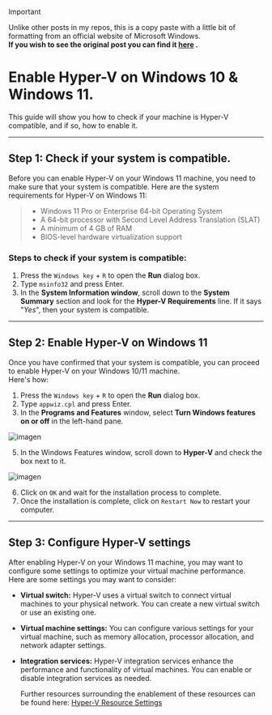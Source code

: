 > [!IMPORTANT]
> Unlike other posts in my repos, this is a copy paste with a little bit of formatting from an official website of Microsoft Windows.   
> **If you wish to see the original post you can find it [here](https://techcommunity.microsoft.com/t5/educator-developer-blog/step-by-step-enabling-hyper-v-for-use-on-windows-11/ba-p/3745905) .**

# Enable Hyper-V on Windows 10 & Windows 11.
This guide will show you how to check if your machine is Hyper-V compatible, and if so, how to enable it.

---
 
## Step 1: Check if your system is compatible. 
Before you can enable Hyper-V on your Windows 11 machine, you need to make sure that your system is compatible. Here are the system requirements for Hyper-V on Windows 11:

>    - Windows 11 Pro or Enterprise 64-bit Operating System 
>    - A 64-bit processor with Second Level Address Translation (SLAT)
>    - A minimum of 4 GB of RAM
>    - BIOS-level hardware virtualization support

### Steps to check if your system is compatible:
1. Press the `Windows key` + `R` to open the **Run** dialog box.
2. Type `msinfo32` and press Enter.
3. In the **System Information window**, scroll down to the **System Summary** section and look for the **Hyper-V Requirements** line. If it says "_Yes_", then your system is compatible.

---

## Step 2: Enable Hyper-V on Windows 11
Once you have confirmed that your system is compatible, you can proceed to enable Hyper-V on your Windows 10/11 machine.   
Here's how:

1. Press the `Windows key` + `R` to open the **Run** dialog box.
2. Type `appwiz.cpl` and press Enter.
3. In the **Programs and Features** window, select **Turn Windows features on or off** in the left-hand pane.
       
![imagen](https://github.com/user-attachments/assets/bbcb685f-75e7-4e53-8b52-efc035ad8222)
   
5. In the Windows Features window, scroll down to **Hyper-V** and check the box next to it.
   
![imagen](https://github.com/user-attachments/assets/6e88e450-9ce3-4f82-93e3-b2bac1d99b96)

6. Click on `OK` and wait for the installation process to complete.
7. Once the installation is complete, click on `Restart Now` to restart your computer.

---

## Step 3: Configure Hyper-V settings
After enabling Hyper-V on your Windows 11 machine, you may want to configure some settings to optimize your virtual machine performance. Here are some settings you may want to consider:

- **Virtual switch:** Hyper-V uses a virtual switch to connect virtual machines to your physical network. You can create a new virtual switch or use an existing one.
 
- **Virtual machine settings:** You can configure various settings for your virtual machine, such as memory allocation, processor allocation, and network adapter settings.  
    
- **Integration services:** Hyper-V integration services enhance the performance and functionality of virtual machines. You can enable or disable integration services as needed.

  Further resources surrounding the enablement of these resources can be found here: [Hyper-V Resource Settings](https://learn.microsoft.com/es-es/training/modules/configure-manage-hyper-v/?WT.mc_id=academic-89565-abartolo)

